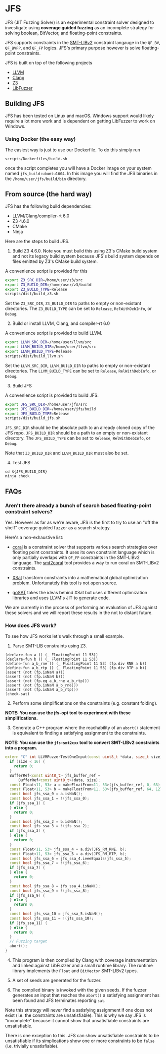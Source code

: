 # JFS

JFS (JIT Fuzzing Solver) is an experimental constraint solver designed to
investigate using __coverage guided fuzzing__ as an incomplete strategy for
solving boolean, BitVector, and floating-point constraints.

JFS supports constraints in the [SMT-LIBv2][1] constraint langauge in the
`QF_BV`, `QF_BVFP`, and `QF_FP` logics. JFS's primary purpose however is
solve floating-point constraints.

JFS is built on top of the following projects

* [LLVM](https://llvm.org/)
* [Clang](http://clang.llvm.org/)
* [Z3](https://github.com/Z3Prover/z3)
* [LibFuzzer](https://llvm.org/docs/LibFuzzer.html)

[1]: http://smtlib.cs.uiowa.edu/

## Building JFS

JFS has been tested on Linux and macOS.
Windows support would likely require a lot more work and is dependent on getting
LibFuzzer to work on Windows.

### Using Docker (the easy way)

The easiest way is just to use our Dockerfile. To do this simply run

```
scripts/Dockerfiles/build.sh
```

once the script completes you will have a Docker image on your system
named `jfs_build:ubuntu1604`. In this image you will find the JFS binaries
in the `/home/user/jfs/build/bin` directory.

## From source (the hard way)

JFS has the following build dependencies:

* LLVM/Clang/compiler-rt 6.0
* Z3 4.6.0
* CMake
* Ninja


Here are the steps to build JFS.

1. Build Z3 4.6.0. Note you must build this using Z3's CMake build system
and not its legacy build system because JFS's build system depends on files
emitted by Z3's CMake build system.

A convenience script is provided for this

```bash
export Z3_SRC_DIR=/home/user/z3/src
export Z3_BUILD_DIR=/home/user/z3/build
export Z3_BUILD_TYPE=Release
scripts/dist/build_z3.sh
```

Set the `Z3_SRC_DIR`, `Z3_BUILD_DIR` to paths to empty or non-existant
directories. The `Z3_BUILD_TYPE` can be set to `Release`, `RelWithDebInfo`,
or `Debug`.

2. Build or install LLVM, Clang, and compiler-rt 6.0


A convenience script is provided to build LLVM.

```bash
export LLVM_SRC_DIR=/home/user/llvm/src
export LLVM_BUILD_DIR=/home/user/llvm/src
export LLVM_BUILD_TYPE=Release
scripts/dist/build_llvm.sh
```

Set the `LLVM_SRC_DIR`, `LLVM_BUILD_DIR` to paths to empty or non-existant
directories. The `LLVM_BUILD_TYPE` can be set to `Release`, `RelWithDebInfo`,
or `Debug`.

3. Build JFS

A convenience script is provided to build JFS.

```bash
export JFS_SRC_DIR=/home/user/jfs/src
export JFS_BUILD_DIR=/home/user/jfs/build
export JFS_BUILD_TYPE=Release
scripts/dist/build_jfs.sh
```

`JFS_SRC_DIR` should be the absolute path to an already cloned copy of the JFS
repo. `JFS_BUILD_DIR` should be a path to an empty or non-existant directory.
The `JFS_BUILD_TYPE` can be set to `Release`, `RelWithDebInfo`, or `Debug`.

Note that `Z3_BUILD_DIR` and `LLVM_BUILD_DIR` must also be set.

4. Test JFS

```
cd ${JFS_BUILD_DIR}
ninja check
```


## FAQs

### Aren't there already a bunch of search based floating-point constraint solvers?

Yes. However as far as we're aware, JFS is the first to try to use an
"off the shelf" coverage guided fuzzer as a search strategy.

Here's a non-exhaustive list:

* [coral][2] is a constraint solver that
  supports various search strategies over floating point constraints.  It uses
  its own constraint language which is only partially overlaps with `QF_FP`
  constraints in the SMT-LIBv2 language. The [smt2coral][3] tool provides a way
  to run coral on SMT-LIBv2 constraints.

* [XSat][4] transform constraints into a mathematical global optimization
 problem. Unfortunately this tool is not open source.

* [goSAT][5] takes the ideas behind XSat but
  uses different optimization libraries and uses LLVM's JIT to generate code.

We are currently in the process of performing an evaluation of JFS against
these solvers and we will report these results in the not to distant future.

[2]: http://pan.cin.ufpe.br/coral/index.html
[3]: https://github.com/delcypher/smt2coral
[4]: https://www.researchgate.net/publication/305252908_XSat_A_Fast_Floating-Point_Satisfiability_Solver
[5]: https://github.com/abenkhadra/gosat

### How does JFS work?

To see how JFS works let's walk through a small example.

1. Parse SMT-LIB constraints using Z3.

```
(declare-fun a () (_ FloatingPoint 11 53))
(declare-fun b () (_ FloatingPoint 11 53))
(define-fun a_b_rne () (_ FloatingPoint 11 53) (fp.div RNE a b))
(define-fun a_b_rtp () (_ FloatingPoint 11 53) (fp.div RTP a b))
(assert (not (fp.isNaN a)))
(assert (not (fp.isNaN b)))
(assert (not (fp.eq a_b_rne a_b_rtp)))
(assert (not (fp.isNaN a_b_rne)))
(assert (not (fp.isNaN a_b_rtp)))
(check-sat)
```

2. Perform some simplifications on the constraints (e.g. constant folding).

**NOTE: You can use the jfs-opt tool to experiment with these simplifications.**

3. Generate a C++ program where the reachability of an `abort()` statement is
equivalent to finding a satisfying assignment to the constraints.

**NOTE: You can use the `jfs-smt2cxx` tool to convert SMT-LIBv2 constraints
into a program.**

```c++
extern "C" int LLVMFuzzerTestOneInput(const uint8_t *data, size_t size) {
  if (size < 16) {
    return 0;
  }
  BufferRef<const uint8_t> jfs_buffer_ref =
      BufferRef<const uint8_t>(data, size);
  const Float<11, 53> a = makeFloatFrom<11, 53>(jfs_buffer_ref, 0, 63);
  const Float<11, 53> b = makeFloatFrom<11, 53>(jfs_buffer_ref, 64, 127);
  const bool jfs_ssa_0 = a.isNaN();
  const bool jfs_ssa_1 = !(jfs_ssa_0);
  if (jfs_ssa_1) {
  } else {
    return 0;
  }
  const bool jfs_ssa_2 = b.isNaN();
  const bool jfs_ssa_3 = !(jfs_ssa_2);
  if (jfs_ssa_3) {
  } else {
    return 0;
  }
  const Float<11, 53> jfs_ssa_4 = a.div(JFS_RM_RNE, b);
  const Float<11, 53> jfs_ssa_5 = a.div(JFS_RM_RTP, b);
  const bool jfs_ssa_6 = jfs_ssa_4.ieeeEquals(jfs_ssa_5);
  const bool jfs_ssa_7 = !(jfs_ssa_6);
  if (jfs_ssa_7) {
  } else {
    return 0;
  }
  const bool jfs_ssa_8 = jfs_ssa_4.isNaN();
  const bool jfs_ssa_9 = !(jfs_ssa_8);
  if (jfs_ssa_9) {
  } else {
    return 0;
  }
  const bool jfs_ssa_10 = jfs_ssa_5.isNaN();
  const bool jfs_ssa_11 = !(jfs_ssa_10);
  if (jfs_ssa_11) {
  } else {
    return 0;
  }
  // Fuzzing target
  abort();
}
```

4. This program is then compiled by Clang with coverage instrumentation
  and linked against LibFuzzer and a small runtime library. The runtime
  library implements the `Float` and `BitVector` SMT-LIBv2 types.

5. A set of seeds are generated for the fuzzer.

6. The compiled binary is invoked with the given seeds.
  If the fuzzer generates an input that reaches the `abort()` a satisfying
  assignment has been found and JFS terminates reporting `sat`.

Note this strategy will never find a satisfying assignment if one does not exist
(i.e. the constraints are unsatisfiable). This is why we say JFS is "incomplete"
because it cannot show that unsatisfiable constraints are unsatisfiable.

There is one exception to this. JFS can show unsatisfiable constraints to be
unsatisfiable if its simplications show one or more constraints to be `false`
(i.e. trivially unsatisfiable).
